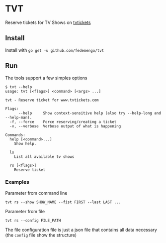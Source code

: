 # TVT

Reserve tickets for TV Shows on [tvtickets](https://www.tvtickets.com)

## Install 

Install with `go get -u github.com/fedemengo/tvt`

## Run

The tools support a few simples options


```
$ tvt --help
usage: tvt [<flags>] <command> [<args> ...]

tvt - Reserve ticket for www.tvtickets.com

Flags:
      --help     Show context-sensitive help (also try --help-long and --help-man).
  -f, --force    Force reserving/creating a ticket
  -v, --verbose  Verbose output of what is happening

Commands:
  help [<command>...]
    Show help.

  ls
    List all available tv shows

  rs [<flags>]
    Reserve ticket
```

### Examples

Parameter from command line

`tvt rs --show SHOW_NAME --fist FIRST --last LAST ...`

Parameter from file

`tvt rs --config FILE_PATH`

The file configuration file is just a json file that contains all data necessary (the `config` file show the structure)

